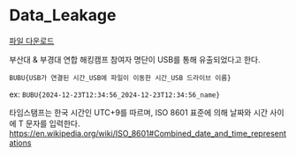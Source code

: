 # Data_Leakage

<a href="https://drive.google.com/file/d/1Dx0YSi6DQe88QWNU0sP1Q4lyfNMc0-_E">파일 다운로드</a>

부산대 & 부경대 연합 해킹캠프 참여자 명단이 USB를 통해 유출되었다고 한다.

`BUBU{USB가 연결된 시간_USB에 파일이 이동한 시간_USB 드라이브 이름}`

ex: `BUBU{2024-12-23T12:34:56_2024-12-23T12:34:56_name}`

타임스탬프는 한국 시간인 UTC+9를 따르며, ISO 8601 표준에 의해 날짜와 시간 사이에 T 문자를 입력한다.
https://en.wikipedia.org/wiki/ISO_8601#Combined_date_and_time_representations
